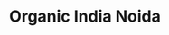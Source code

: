 ---
title: "Organic India Noida"
url: /noida/organic-india-noida-i-starling-mall-noida-unit-101-first-floor-starling-hazipur-sector-104-201304/
shop: supermarket
---